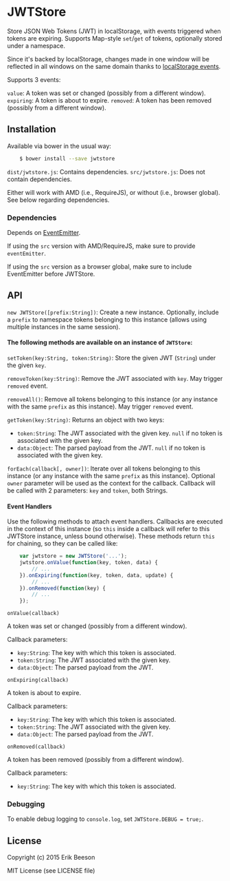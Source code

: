 # JWTStore

Store JSON Web Tokens (JWT) in localStorage, with events triggered when tokens are expiring. Supports Map-style `set`/`get` of tokens, optionally stored under a namespace.

Since it's backed by localStorage, changes made in one window will be reflected in all windows on the same domain thanks to [localStorage events](https://developer.mozilla.org/en-US/docs/Web/Events/storage).

Supports 3 events:

`value`: A token was set or changed (possibly from a different window).
`expiring`: A token is about to expire.
`removed`: A token has been removed (possibly from a different window).

## Installation

Available via bower in the usual way:

```bash
	$ bower install --save jwtstore
```

`dist/jwtstore.js`: Contains dependencies.
`src/jwtstore.js`: Does not contain dependencies.

Either will work with AMD (i.e., RequireJS), or without (i.e., browser global). See below regarding dependencies.

### Dependencies

Depends on [EventEmitter](https://github.com/Olical/EventEmitter).

If using the `src` version with AMD/RequireJS, make sure to provide `eventEmitter`.

If using the `src` version as a browser global, make sure to include EventEmitter before JWTStore.

## API

`new JWTStore([prefix:String])`: Create a new instance. Optionally, include a `prefix` to namespace tokens belonging to this instance (allows using multiple instances in the same session).

#### The following methods are available on an instance of `JWTStore`:

`setToken(key:String, token:String)`: Store the given JWT (`String`) under the given `key`.

`removeToken(key:String)`: Remove the JWT associated with `key`. May trigger `removed` event.

`removeAll()`: Remove all tokens belonging to this instance (or any instance with the same `prefix` as this instance). May trigger `removed` event.

`getToken(key:String)`: Returns an object with two keys:

* `token:String`: The JWT associated with the given key. `null` if no token is associated with the given key.
* `data:Object`: The parsed payload from the JWT. `null` if no token is associated with the given key.


`forEach(callback[, owner])`: Iterate over all tokens belonging to this instance (or any instance with the same `prefix` as this instance). Optional `owner` parameter will be used as the context for the callback. Callback will be called with 2 parameters: `key` and `token`, both Strings.

#### Event Handlers

Use the following methods to attach event handlers. Callbacks are executed in the context of this instance (so `this` inside a callback will refer to this JWTStore instance, unless bound otherwise). These methods return `this` for chaining, so they can be called like:

```javascript
	var jwtstore = new JWTStore('...');
	jwtstore.onValue(function(key, token, data) {
		// ...
	}).onExpiring(function(key, token, data, update) {
		// ...
	}).onRemoved(function(key) {
		// ...
	});
```

`onValue(callback)`

A token was set or changed (possibly from a different window).

Callback parameters:

* `key:String`: The key with which this token is associated.
* `token:String`: The JWT associated with the given key.
* `data:Object`: The parsed payload from the JWT.

`onExpiring(callback)`

A token is about to expire.

Callback parameters:

* `key:String`: The key with which this token is associated.
* `token:String`: The JWT associated with the given key.
* `data:Object`: The parsed payload from the JWT.

`onRemoved(callback)`

A token has been removed (possibly from a different window).

Callback parameters:

* `key:String`: The key with which this token is associated.

### Debugging

To enable debug logging to `console.log`, set `JWTStore.DEBUG = true;`.

## License

Copyright (c) 2015 Erik Beeson

MIT License (see LICENSE file)